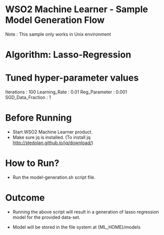 WSO2 Machine Learner - Sample Model Generation Flow
===================================================

Note : This sample only works in Unix environment

Algorithm: Lasso-Regression
==============================

Tuned hyper-parameter values
============================

Iterations : 100
Learning_Rate : 0.01
Reg_Parameter : 0.001
SGD_Data_Fraction : 1

Before Running
==============

* Start WSO2 Machine Learner product.
* Make sure jq is installed. (To install jq http://stedolan.github.io/jq/download/)

How to Run?
===========

* Run the model-generation.sh script file.

Outcome
=======

* Running the above script will result in a generation of lasso regression model for the provided data-set.

* Model will be stored in the file system at {ML_HOME}/models
